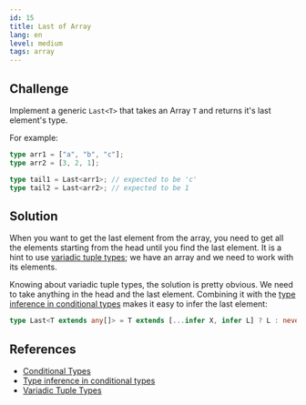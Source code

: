 ```yaml
---
id: 15
title: Last of Array
lang: en
level: medium
tags: array
---
```


## Challenge

Implement a generic `Last<T>` that takes an Array `T` and returns it's last
element's type.

For example:

```ts
type arr1 = ["a", "b", "c"];
type arr2 = [3, 2, 1];

type tail1 = Last<arr1>; // expected to be 'c'
type tail2 = Last<arr2>; // expected to be 1
```

## Solution

When you want to get the last element from the array, you need to get all the
elements starting from the head until you find the last element. It is a hint to
use
[variadic tuple types](https://www.typescriptlang.org/docs/handbook/release-notes/typescript-4-0.html#variadic-tuple-types);
we have an array and we need to work with its elements.

Knowing about variadic tuple types, the solution is pretty obvious. We need to
take anything in the head and the last element. Combining it with the
[type inference in conditional types](https://www.typescriptlang.org/docs/handbook/2/conditional-types.html#inferring-within-conditional-types)
makes it easy to infer the last element:

```ts
type Last<T extends any[]> = T extends [...infer X, infer L] ? L : never;
```

## References

- [Conditional Types](https://www.typescriptlang.org/docs/handbook/2/conditional-types.html)
- [Type inference in conditional types](https://www.typescriptlang.org/docs/handbook/2/conditional-types.html#inferring-within-conditional-types)
- [Variadic Tuple Types](https://www.typescriptlang.org/docs/handbook/release-notes/typescript-4-0.html#variadic-tuple-types)

